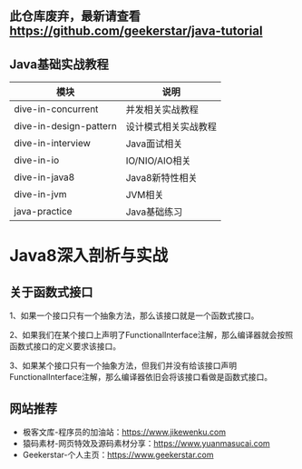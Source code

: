 ## 此仓库废弃，最新请查看 https://github.com/geekerstar/java-tutorial


## Java基础实战教程

|  模块   | 说明  |
|  ----  | ----  |
| dive-in-concurrent | 并发相关实战教程 |
| dive-in-design-pattern | 设计模式相关实战教程 |
| dive-in-interview | Java面试相关 |
| dive-in-io | IO/NIO/AIO相关 |
| dive-in-java8 | Java8新特性相关 |
| dive-in-jvm | JVM相关 |
| java-practice | Java基础练习 |

# Java8深入剖析与实战

## 关于函数式接口

1、如果一个接口只有一个抽象方法，那么该接口就是一个函数式接口。

2、如果我们在某个接口上声明了FunctionalInterface注解，那么编译器就会按照函数式接口的定义要求该接口。

3、如果某个接口只有一个抽象方法，但我们并没有给该接口声明FunctionalInterface注解，那么编译器依旧会将该接口看做是函数式接口。















## 网站推荐

- 极客文库-程序员的加油站：https://www.jikewenku.com
- 猿码素材-网页特效及源码素材分享：https://www.yuanmasucai.com
- Geekerstar-个人主页：https://www.geekerstar.com
